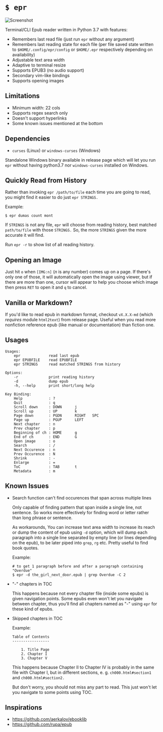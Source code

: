 # `$ epr`

![Screenshot](https://raw.githubusercontent.com/wustho/epr/master/screenshot.png)

Terminal/CLI Epub reader written in Python 3.7 with features:

- Remembers last read file (just run `epr` without any argument)
- Remembers last reading state for each file (per file saved state written to `$HOME/.config/epr/config` or `$HOME/.epr` respectively depending on availability)
- Adjustable text area width
- Adaptive to terminal resize
- Supports EPUB3 (no audio support)
- Secondary vim-like bindings
- Supports opening images

## Limitations

- Minimum width: 22 cols
- Supports regex search only
- Doesn't support hyperlinks
- Some known issues mentioned at the bottom

## Dependencies

- `curses` (Linux) or `windows-curses` (Windows)

Standalone Windows binary available in release page which will let you run `epr` without having python3.7 nor `windows-curses` installed on Windows.

## Quickly Read from History

Rather than invoking `epr /path/to/file` each time you are going to read, you might find it easier to do just `epr STRINGS.`

Example:

``` shell
$ epr dumas count mont
```

If `STRINGS` is not any file, `epr` will choose from reading history, best matched `path/to/file` with those `STRINGS.` So, the more `STRINGS` given the more accurate it will find.

Run `epr -r` to show list of all reading history.

## Opening an Image

Just hit `o` when `[IMG:n]` (_n_ is any number) comes up on a page. If there's only one of those, it will automatically open the image using viewer, but if there are more than one, cursor will appear to help you choose which image then press `RET` to open it and `q` to cancel.

## Vanilla or Markdown?

If you'd like to read epub in markdown format, checkout `vX.X.X-md` (which _requires_ module `html2text`) from release page.
Useful when you read more nonfiction reference epub (like manual or documentation) than fiction one.

## Usages

```
Usages:
    epr             read last epub
    epr EPUBFILE    read EPUBFILE
    epr STRINGS     read matched STRINGS from history

Options:
    -r              print reading history
    -d              dump epub
    -h, --help      print short/long help

Key Binding:
    Help            : ?
    Quit            : q
    Scroll down     : DOWN      j
    Scroll up       : UP        k
    Page down       : PGDN      RIGHT   SPC
    Page up         : PGUP      LEFT
    Next chapter    : n
    Prev chapter    : p
    Beginning of ch : HOME      g
    End of ch       : END       G
    Open image      : o
    Search          : /
    Next Occurence  : n
    Prev Occurence  : N
    Shrink          : -
    Enlarge         : =
    ToC             : TAB       t
    Metadata        : m
```

## Known Issues

- Search function can't find occurences that span across multiple lines

  Only capable of finding pattern that span inside a single line, not sentence.
  So works more effectively for finding word or letter rather than long phrase or sentence.

  As workarounds, You can increase text area width to increase its reach or dump
  the content of epub using `-d` option, which will dump each paragraph into a single line separated by empty line (or lines depending on the epub), to be later piped into `grep`, `rg` etc. Pretty useful to find book quotes.

  Example:

  ```shell
  # to get 1 paragraph before and after a paragraph containing "Overdue"
  $ epr -d the_girl_next_door.epub | grep Overdue -C 2
  ```

- "-" chapters in TOC

  This happens because not every chapter file (inside some epubs) is given navigation points.
  Some epubs even won't let you navigate between chapter, thus you'll find all chapters named as
  "-" using `epr` for these kind of epubs.

- Skipped chapters in TOC

  Example:

  ```
  Table of Contents
  -----------------

	  1. Title Page
	  2. Chapter I
	  3. Chapter V
  ```

  This happens because Chapter II to Chapter IV is probably in the same file with Chapter I,
  but in different sections, e. g. `ch000.html#section1` and `ch000.html#section2.`

  But don't worry, you should not miss any part to read. This just won't let you navigate
  to some points using TOC.

## Inspirations

- https://github.com/aerkalov/ebooklib
- https://github.com/rupa/epub
